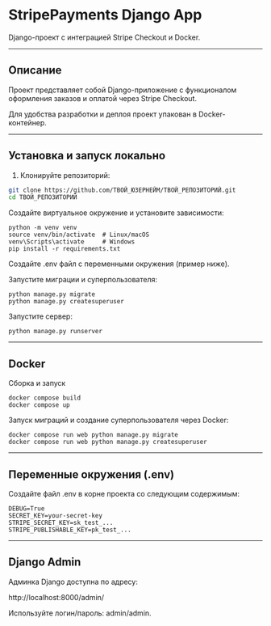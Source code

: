 # StripePayments Django App

Django-проект с интеграцией Stripe Checkout и Docker.


---

## Описание

Проект представляет собой Django-приложение с функционалом оформления заказов и оплатой через Stripe Checkout.  

Для удобства разработки и деплоя проект упакован в Docker-контейнер.

---

## Установка и запуск локально

1. Клонируйте репозиторий:

```bash
git clone https://github.com/ТВОЙ_ЮЗЕРНЕЙМ/ТВОЙ_РЕПОЗИТОРИЙ.git
cd ТВОЙ_РЕПОЗИТОРИЙ
```
Создайте виртуальное окружение и установите зависимости:

```
python -m venv venv
source venv/bin/activate  # Linux/macOS
venv\Scripts\activate     # Windows
pip install -r requirements.txt
```
Создайте .env файл с переменными окружения (пример ниже).

Запустите миграции и суперпользователя:

```
python manage.py migrate
python manage.py createsuperuser
```
Запустите сервер:

```
python manage.py runserver
```

---

## Docker
Сборка и запуск
```
docker compose build
docker compose up
```
Запуск миграций и создание суперпользователя через Docker:
```
docker compose run web python manage.py migrate
docker compose run web python manage.py createsuperuser
```

---

## Переменные окружения (.env)
Создайте файл .env в корне проекта со следующим содержимым:

```
DEBUG=True
SECRET_KEY=your-secret-key
STRIPE_SECRET_KEY=sk_test_...
STRIPE_PUBLISHABLE_KEY=pk_test_...
```

---

## Django Admin
Админка Django доступна по адресу:

http://localhost:8000/admin/

Используйте логин/пароль: admin/admin.
